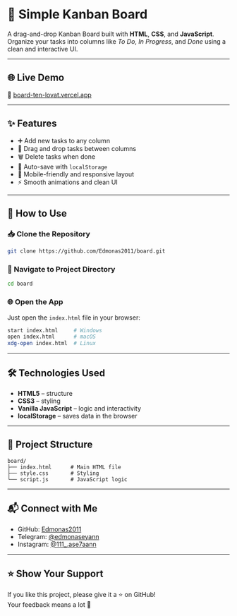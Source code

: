 # 📝 Simple Kanban Board

A drag-and-drop Kanban Board built with **HTML**, **CSS**, and **JavaScript**.  
Organize your tasks into columns like *To Do*, *In Progress*, and *Done* using a clean and interactive UI.

---

## 🌐 Live Demo

🔗 [board-ten-lovat.vercel.app](https://board-ten-lovat.vercel.app)

---

## ✨ Features

- ➕ Add new tasks to any column
- 🔁 Drag and drop tasks between columns
- 🗑️ Delete tasks when done
- 💾 Auto-save with `localStorage`
- 📱 Mobile-friendly and responsive layout
- ⚡ Smooth animations and clean UI

---

## 🚀 How to Use

### 📥 Clone the Repository

```bash
git clone https://github.com/Edmonas2011/board.git
```

### 📂 Navigate to Project Directory

```bash
cd board
```

### 🌐 Open the App

Just open the `index.html` file in your browser:

```bash
start index.html     # Windows
open index.html      # macOS
xdg-open index.html  # Linux
```

---

## 🛠️ Technologies Used

- **HTML5** – structure
- **CSS3** – styling
- **Vanilla JavaScript** – logic and interactivity
- **localStorage** – saves data in the browser

---

## 📁 Project Structure

```
board/
├── index.html      # Main HTML file
├── style.css       # Styling
└── script.js       # JavaScript logic
```

---

## 📬 Connect with Me

- GitHub: [Edmonas2011](https://github.com/Edmonas2011)
- Telegram: [@edmonaseyann](https://t.me/edmonaseyann)
- Instagram: [@111_.ase7aann](https://instagram.com/111_.ase7aann)

---

## ⭐ Show Your Support

If you like this project, please give it a ⭐ on GitHub!  
Your feedback means a lot 🙌
